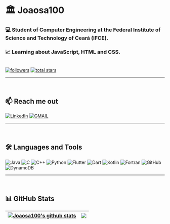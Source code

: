 # 🏛️ Joaosa100


 ###  💻 Student of Computer Engineering at the Federal Institute of Science and Technology of Ceará (IFCE).

 ### 📈 Learning about JavaScript, HTML and CSS.

   <p align="left">
      <a href="https://github.com/Joaosa100?tab=followers"><br/>
         <img alt="followers" title="Follow me on Github" src="https://custom-icon-badges.demolab.com/github/followers/Joaosa100?color=236ad3&labelColor=1155ba&style=for-the-badge&logo=person-add&label=Follow&logoColor=white"/></a>
      <a href="https://github.com/Joaosa100?tab=repositories&sort=stargazers">
         <img alt="total stars" title="Total stars on GitHub" src="https://custom-icon-badges.demolab.com/github/stars/Joaosa100?color=FFC100&style=for-the-badge&labelColor=FFC100&logo=star"/></a>
   </p>

---

<br/>

## 📫 Reach me out
<div style="display: inline_block">

[![LinkedIn](https://img.shields.io/badge/LinkedIn-0077B5?style=for-the-badge&logo=linkedin&logoColor=white)](https://www.linkedin.com/in/joao-silva-assuncao/)
[![GMAIL](https://img.shields.io/badge/Gmail-D14836?style=for-the-badge&logo=gmail&logoColor=white)](mailto:joaovitorsa100@gmail.com)

</div>

---

<br/>


## 🛠️ Languages and Tools

<div style="display: inline_block">
   <img align="center" alt="Java" src="https://img.shields.io/badge/Java-b07219?style=for-the-badge&logo=openjdk&logoColor=white" />
   <img align="center" alt="C" src="https://img.shields.io/badge/C-555555?style=for-the-badge&logo=c&logoColor=white" />
   <img align="center" alt="C++" src="https://img.shields.io/badge/C%2B%2B-f34b7d?style=for-the-badge&logo=c%2B%2B&logoColor=white" />
   <img align="center" alt="Python" src="https://img.shields.io/badge/Python-3572A5?style=for-the-badge&logo=python&logoColor=white" />
   <img align="center" alt="Flutter" src="https://img.shields.io/badge/Flutter-17D4FF?style=for-the-badge&logo=flutter&logoColor=white" />
   <img align="center" alt="Dart" src="https://img.shields.io/badge/Dart-00B4AB?style=for-the-badge&logo=dart&logoColor=white" />
   <img align="center" alt="Kotlin" src="https://img.shields.io/badge/kotlin-%237F52FF.svg?style=for-the-badge&logo=kotlin&logoColor=white" />
   <img align="center" alt="Fortran" src="https://img.shields.io/badge/Fortran-4d41b1?style=for-the-badge&logo=fortran&logoColor=white)" />
   <img align="center" alt="GitHub" src="https://img.shields.io/badge/GitHub-100000?style=for-the-badge&logo=github&logoColor=white" />
   <img align="center" alt="DynamoDB" src="https://img.shields.io/badge/Amazon%20DynamoDB-4053D6?style=for-the-badge&logo=Amazon%20DynamoDB&logoColor=white" />

</div>

---

<br/>

## 📊 GitHub Stats

| <a href="https://github.com/Joaosa100/github-readme-stats"><img align="center" src="https://github-readme-stats.vercel.app/api?username=Joaosa100&show_icons=true&include_all_commits=true&theme=vision-friendly-dark&hide_border=true" alt="Joaosa100's github stats" /></a> | <a href="https://github.com/Joaosa100/github-readme-stats"><img align="center" src="https://github-readme-stats.vercel.app/api/top-langs/?username=Joaosa100&layout=compact&theme=vision-friendly-dark&hide_border=true" /></a> |
| ------------- | ------------- |

#
